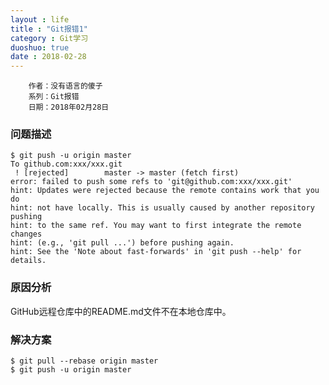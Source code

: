 ```yaml
---
layout : life
title : "Git报错1"
category : Git学习
duoshuo: true
date : 2018-02-28
---
```


        作者：没有语言的傻子
        系列：Git报错
        日期：2018年02月28日
        
<!-- more -->

### 问题描述

```
$ git push -u origin master
To github.com:xxx/xxx.git
 ! [rejected]        master -> master (fetch first)
error: failed to push some refs to 'git@github.com:xxx/xxx.git'
hint: Updates were rejected because the remote contains work that you do
hint: not have locally. This is usually caused by another repository pushing
hint: to the same ref. You may want to first integrate the remote changes
hint: (e.g., 'git pull ...') before pushing again.
hint: See the 'Note about fast-forwards' in 'git push --help' for details.
```

### 原因分析
GitHub远程仓库中的README.md文件不在本地仓库中。 

### 解决方案

```
$ git pull --rebase origin master
$ git push -u origin master
```